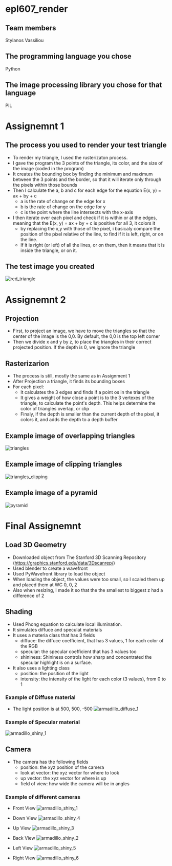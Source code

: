 # epl607_render

## Team members
  Stylanos Vassiliou

## The programming language you chose
  Python

## The image processing library you chose for that language
  PIL

# Assignemnt 1

## The process you used to render your test triangle
  - To render my triangle, I used the rusterizaton process.
  - I gave the program the 3 points of the triangle, its color, and the size of the image (coded in the program)
  - It creates the bounding box by finding the minimum and maximum between the 3 points and the border, so that it will iterate only through the pixels within those bounds
  - Then I calculate the a, b and c for each edge for the equation E(x, y) = ax + by + c
    - a is the rate of change on the edge for x
    - b is the rate of change on the edge for y
    - c is the point where the line intersects with the x-axis
  - I then iterate over each pixel and check if it is within or at the edges, meaning that the E(x, y) = ax + by + c is positive for all 3, it colors it
    - by replacing the x,y with those of the pixel, i basicaly compare the position of the pixel relative of the line, to find if it is left, right, or on the line.
    - If it is right (or left) of all the lines, or on them, then it means that it is inside the triangle, or on it.

## The test image you created
![red_triangle](https://github.com/user-attachments/assets/1ecfcc98-22c5-4802-9ed6-d17f297255b4)


# Assignemnt 2


## Projection
  - First, to project an image, we have to move the triangles so that the center of the image is the 0,0. By default, the 0,0 is the top left corner
  - Then we divide x and y by z, to place the triangles in their correct projected position. If the depth is 0, we ignore the triangle

## Rasterizarion
 - The process is still, mostly the same as in Assignment 1
 - After Projection a triangle, it finds its bounding boxes
 - For each pixel:
   - It calculates the 3 edges and finds if a point os in the triangle
   - It gives a weight of how close a point is to the 3 vertexes of the triangle, to calculate the point's depth. This helps determine the color of triangles overlap, or clip
   - Finaly, if the depth is smaller than the current depth of the  pixel, it colors it, and adds the depth to a depth buffer
  
## Example image of overlapping triangles
![triangles](https://github.com/user-attachments/assets/df0e2d89-1cb6-49b1-8cfe-d588d98adf16)

## Example image of clipping triangles
![triangles_clipping](https://github.com/user-attachments/assets/7568fb4e-000f-41c3-883e-3ef7545cb95d)


## Example image of a pyramid
![pyramid](https://github.com/user-attachments/assets/7e52ae07-1b7e-432d-b734-fe2dd7a30534)



# Final Assignemnt

## Load 3D Geometry
  - Downloaded object from The Stanford 3D Scanning Repository (https://graphics.stanford.edu/data/3Dscanrep/)
  - Used blender to create a wavefront
  - Used  PyWavefront library to load the object
  - When loading the object, the values were too small, so I scaled them up and placed them at WC 0, 0, 2
  - Also when resizing, I made it so that the the smallest to biggest z had a difference of 2

## Shading
  - Used Phong equation to calculate local illumination.
  - It simulates diffuce and speculat materials
  - It uses a materia class that has 3 fields
    - diffuce: the diffuce coefficient, that has 3 values, 1 for each color of the RGB
    - specular: the specular coefficient that has 3 values too
    - shininess: Shininess controls how sharp and concentrated the specular highlight is on a surface.
  - It also uses a lighting class
    - position: the position of the light
    - intensity: the intensity of the light for each color (3 values), from 0 to 1


### Example of Diffuse material
  - The light position is at 500, 500, -500
![armadillo_diffuse_1](https://github.com/user-attachments/assets/ec068029-7530-427b-ac15-10beb2dd0bc7)

### Example of Specular material
![armadillo_shiny_1](https://github.com/user-attachments/assets/62a51b9f-6a23-41ba-a859-82fd7374bc96)


## Camera
  - The camera has the following fields
    - position: the xyz position of the camera
    - look at vector: the xyz vector for where to look
    - up vector: the xyz vector for where is up
    - field of view: how wide the camera will be in angles

### Example of different cameras
  - Front View
![armadillo_shiny_1](https://github.com/user-attachments/assets/34ad039b-1144-40d5-ba07-0a070018f103)

  - Down View
![armadillo_shiny_4](https://github.com/user-attachments/assets/f9b74123-d125-4ef8-9afe-3b5e8c75fe08)

  - Up View
![armadillo_shiny_3](https://github.com/user-attachments/assets/cc38b47f-6c61-407a-b997-a5ac27b1bba1)

  - Back View
![armadillo_shiny_2](https://github.com/user-attachments/assets/7d9a9f8d-25b7-4b57-a7c2-94284a36cf3f)

  - Left View
![armadillo_shiny_5](https://github.com/user-attachments/assets/798a1ff6-fe46-4609-9f49-13e3ce9d091c)

  - Right View
![armadillo_shiny_6](https://github.com/user-attachments/assets/eb925fec-10ac-4cb8-b93c-f22a33888000)





